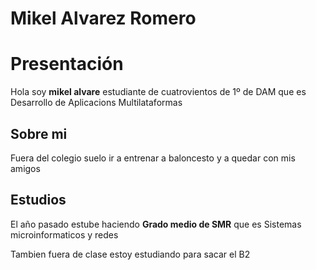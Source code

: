 Mikel Alvarez Romero
====

# Presentación

Hola soy **mikel alvare** estudiante de cuatrovientos de 1º de DAM que es Desarrollo de Aplicacions Multilataformas

## Sobre mi

Fuera del colegio suelo ir a entrenar a baloncesto y a quedar con mis amigos 

## Estudios

El año pasado estube haciendo __Grado medio de SMR__ que es Sistemas microinformaticos y redes 

Tambien fuera de clase estoy estudiando para sacar el B2
